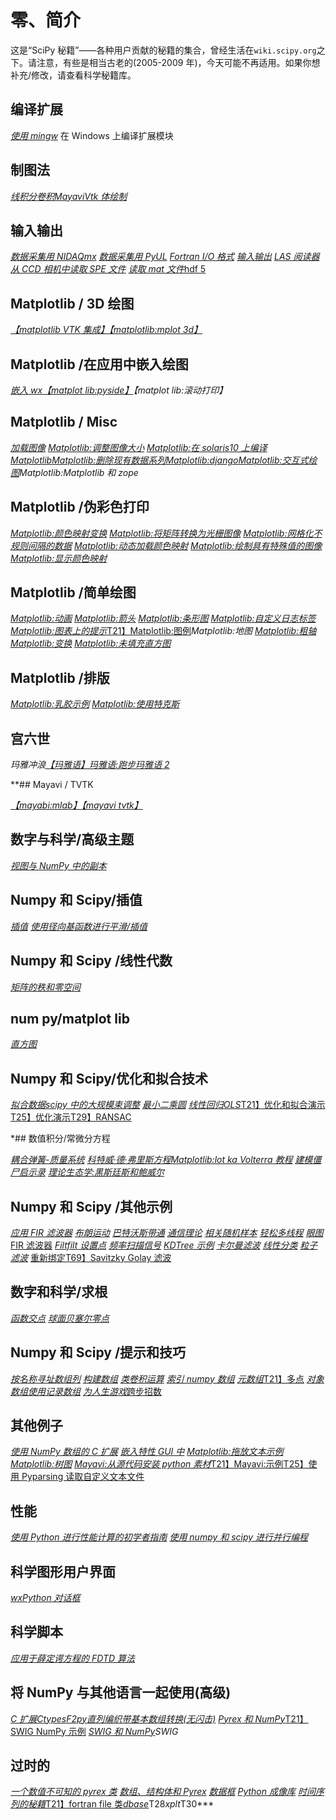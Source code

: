 # 零、简介

这是“SciPy 秘籍”——各种用户贡献的秘籍的集合，曾经生活在`wiki.scipy.org`之下。请注意，有些是相当古老的(2005-2009 年)，今天可能不再适用。如果你想补充/修改，请查看科学秘籍库。

## 编译扩展

[*使用 mingw*](items/CompilingExtensionsOnWindowsWithMinGW.html) 在 Windows 上编译扩展模块

## 制图法

[*线积分卷积*](items/LineIntegralConvolution.html)[*Mayavi*](items/MayaVi.html)[*Vtk 体绘制*](items/vtkVolumeRendering.html)

## 输入输出

[*数据采集用 NIDAQmx*](items/Data_Acquisition_with_NIDAQmx.html) [*数据采集用 PyUL*](items/Data_Acquisition_with_PyUL.html) [*Fortran I/O 格式*](items/FortranIO.html) [*输入输出*](items/InputOutput.html) [*LAS 阅读器*](items/LASReader.html) [*从 CCD 相机中读取 SPE 文件*](items/Reading_SPE_files.html) [*读取 mat 文件*](items/Reading_mat_files.html)[hdf 5](items/hdf5_in_Matlab.html)

## Matplotlib / 3D 绘图

[*【matplotlib VTK 集成】*](items/Matplotlib_VTK_Integration.html)[*【matplotlib:mplot 3d】*](items/Matplotlib_mplot3D.html)

## Matplotlib /在应用中嵌入绘图

[*嵌入 wx*](items/Matplotlib_EmbeddingInWx.html)[*【matplot lib:pyside】*](items/Matplotlib_PySide.html)*【matplot lib:滚动打印】*

## Matplotlib / Misc

[*加载图像*](items/Matplotlib_LoadImage.html) [*Matplotlib:调整图像大小*](items/Matplotlib_AdjustingImageSize.html) [*Matplotlib:在 solaris10 上编译 Matplotlib*](items/Matplotlib_CompilingMatPlotLibOnSolaris10.html)[*Matplotlib:删除现有数据系列*](items/Matplotlib_DeletingAnExistingDataSeries.html)[*Matplotlib:django*](items/Matplotlib_Django.html)[*Matplotlib:交互式绘图*](items/Matplotlib_Interactive_Plotting.html)*Matplotlib:Matplotlib 和 zope*

## Matplotlib /伪彩色打印

[*Matplotlib:颜色映射变换*](items/Matplotlib_ColormapTransformations.html) [*Matplotlib:将矩阵转换为光栅图像*](items/Matplotlib_converting_a_matrix_to_a_raster_image.html) [*Matplotlib:网格化不规则间隔的数据*](items/Matplotlib_Gridding_irregularly_spaced_data.html) [*Matplotlib:动态加载颜色映射*](items/Matplotlib_Loading_a_colormap_dynamically.html) [*Matplotlib:绘制具有特殊值的图像*](items/Matplotlib_Plotting_Images_with_Special_Values.html) [*Matplotlib:显示颜色映射*](items/Matplotlib_Show_colormaps.html)

## Matplotlib /简单绘图

[*Matplotlib:动画*](items/Matplotlib_Animations.html) [*Matplotlib:箭头*](items/Matplotlib_Arrows.html) [*Matplotlib:条形图*](items/Matplotlib_BarCharts.html) [*Matplotlib:自定义日志标签*](items/Matplotlib_CustomLogLabels.html) [*Matplotlib:图表上的提示*](items/Matplotlib_HintonDiagrams.html)[T21】Matplotlib:图例](items/Matplotlib_Legend.html)*Matplotlib:地图* [](items/Matplotlib_MulticoloredLine.html) [*Matplotlib:粗轴*](items/Matplotlib_ThickAxes.html) [*Matplotlib:变换*](items/Matplotlib_Transformations.html) [*Matplotlib:未填充直方图*](items/Matplotlib_UnfilledHistograms.html)

## Matplotlib /排版

[*Matplotlib:乳胶示例*](items/Matplotlib_LaTeX_Examples.html) [*Matplotlib:使用特克斯*](items/Matplotlib_UsingTex.html)

## 宫六世

*玛雅冲浪*[](items/MayaVi_Tips.html)*[*【玛雅语】玛雅语:跑步玛雅语 2*](items/MayaVi_RunningMayavi2.html)*

 **## Mayavi / TVTK

[*【mayabi:mlab】*](items/MayaVi_mlab.html)[*【mayavi tvtk】*](items/MayaVi_tvtk.html)

## 数字与科学/高级主题

[*视图与 NumPy 中的副本*](items/ViewsVsCopies.html)

## Numpy 和 Scipy/插值

[*插值*](items/Interpolation.html) [*使用径向基函数进行平滑/插值*](items/RadialBasisFunctions.html)

## Numpy 和 Scipy /线性代数

[*矩阵的秩和零空间*](items/RankNullspace.html)

## num py/matplot lib

[*直方图*](items/Histograms.html)

## Numpy 和 Scipy/优化和拟合技术

[*拟合数据*](items/FittingData.html)[*scipy 中的大规模束调整*](items/bundle_adjustment.html) [*最小二乘圆*](items/Least_Squares_Circle.html) [*线性回归*](items/LinearRegression.html)[*OLS*](items/OLS.html)[T21】优化和拟合演示](items/OptimizationAndFitDemo1.html)[T25】优化演示](items/OptimizationDemo1.html)[T29】RANSAC](items/RANSAC.html)

 *## 数值积分/常微分方程

[*耦合弹簧-质量系统*](items/CoupledSpringMassSystem.html) [*科特威·德·弗里斯方程*](items/KdV.html)[*Matplotlib:lot ka Volterra 教程*](items/LoktaVolterraTutorial.html) [*建模僵尸启示录*](items/Zombie_Apocalypse_ODEINT.html) [*理论生态学:黑斯廷斯和鲍威尔*](items/Theoretical_Ecology_Hastings_and_Powell.html)

## Numpy 和 Scipy /其他示例

[*应用 FIR 滤波器*](items/ApplyFIRFilter.html) [*布朗运动*](items/BrownianMotion.html) [*巴特沃斯带通*](items/ButterworthBandpass.html) [*通信理论*](items/CommTheory.html) [*相关随机样本*](items/CorrelatedRandomSamples.html) [*轻松多线程*](items/Multithreading.html) [*眼图*](items/EyeDiagram.html)[FIR 滤波器](items/FIRFilter.html) [*Filtfilt 设置点*](items/FiltFilt.html) [*频率扫描信号*](items/FrequencySweptDemo.html) [*KDTree 示例*](items/KDTree_example.html) [*卡尔曼滤波*](items/KalmanFiltering.html) [*线性分类*](items/LinearClassification.html) [*粒子滤波*](items/ParticleFilter.html) [重新绑定](items/Rebinning.html)[T69】Savitzky Golay 滤波](items/SavitzkyGolay.html)

## 数字和科学/求根

[*函数交点*](items/Intersection.html) [*球面贝塞尔零点*](items/SphericalBesselZeros.html)

## Numpy 和 Scipy /提示和技巧

[*按名称寻址数组列*](items/Recarray.html) [*构建数组*](items/BuildingArrays.html) [*类卷积运算*](items/SegmentAxis.html) [*索引 numpy 数组*](items/Indexing.html) [*元数组*](items/MetaArray.html)[T21】多点](items/MultiDot.html) [*对象数组使用记录数组*](items/Obarray.html) [*为人生游戏*跨步招数](items/GameOfLifeStrides.html)

## 其他例子

[*使用 NumPy 数组的 C 扩展*](items/C_Extensions_NumPy_arrays.html) [*嵌入特性 GUI 中*](items/EmbeddingInTraitsGUI.html) [*Matplotlib:拖放文本示例*](items/Matplotlib_Drag_n_Drop_Text_Example.html) [*Matplotlib:树图*](items/Matplotlib_TreeMap.html) [*Mayavi:从源代码安装 python 素材*](items/MayaVi_InstallPythonStuffFromSource.html)[T21】Mayavi:示例](items/MayaVi_examples.html)[T25】使用 Pyparsing 读取自定义文本文件](items/Reading_Custom_Text_Files_with_Pyparsing.html)

## 性能

[*使用 Python 进行性能计算的初学者指南*](items/PerformancePython.html) [*使用 numpy 和 scipy 进行并行编程*](items/ParallelProgramming.html)

## 科学图形用户界面

[*wxPython 对话框*](items/wxPython_dialogs.html)

## 科学脚本

[*应用于薛定谔方程的 FDTD 算法*](items/SchrodingerFDTD.html)

## 将 NumPy 与其他语言一起使用(高级)

[*C 扩展*](items/C_Extensions.html)[*Ctypes*](items/Ctypes.html)[*F2py*](items/F2Py.html)[*直列编织带基本数组转换(无闪击)*](items/Weave.html) [*Pyrex 和 NumPy*](items/Pyrex_and_NumPy.html)[T21】SWIG NumPy 示例](items/SWIG_NumPy_examples.html) [*SWIG 和 NumPy*](items/SWIG_and_NumPy.html)*SWIG*

## 过时的

[*一个数值不可知的 pyrex 类*](items/A_Numerical_Agnostic_Pyrex_Class.html) [*数组、结构体和 Pyrex*](items/ArrayStruct_and_Pyrex.html) [*数据框*](items/DataFrame.html) [*Python 成像库*](items/PIL_example.html) [*时间序列的秘籍*](items/TimeSeries_FAQ.html)[T21】fortran file 类](items/FortranIO_FortranFile.html)[*dbase*](items/dbase.html)T28*xplt*T30***
